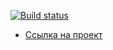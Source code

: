 [![Build status](https://ci.appveyor.com/api/projects/status/70i81xfpshvbwh4g?svg=true)](https://ci.appveyor.com/project/teejay74/geo)

+ [Ссылка на проект](https://teejay74.github.io/geo/)